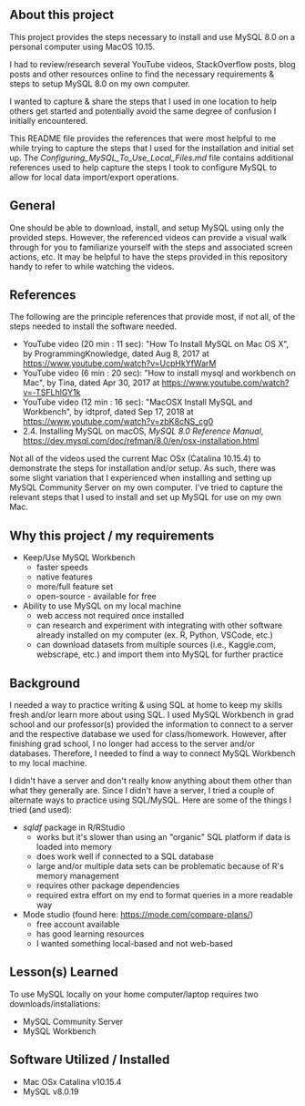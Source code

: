 ## About this project

This project provides the steps necessary to install and use MySQL 8.0 on a personal computer using MacOS 10.15. 

I had to review/research several YouTube videos, StackOverflow posts, blog posts and other resources online to find the necessary requirements & steps to setup MySQL 8.0 on my own computer. 

I wanted to capture & share the steps that I used in one location to help others get started and potentially avoid the same degree of confusion I initially encountered.

This README file provides the references that were most helpful to me while trying to capture the steps that I used for the installation and initial set up. The *Configuring_MySQL_To_Use_Local_Files.md* file contains additional references used to help capture the steps I took to configure MySQL to allow for local data import/export operations.

## General

One should be able to download, install, and setup MySQL using only the provided steps. However, the referenced videos can provide a visual walk through for you to familiarize yourself with the steps and associated screen actions, etc. It may be helpful to have the steps provided in this repository handy to refer to while watching the videos.

## References

The following are the principle references that provide most, if not all, of the steps needed to install the software needed. 

* YouTube video (20 min : 11 sec):  "How To Install MySQL on Mac OS X", by ProgrammingKnowledge, dated Aug 8, 2017 at https://www.youtube.com/watch?v=UcpHkYfWarM
* YouTube video (6 min : 20 sec): "How to install mysql and workbench on Mac", by Tina, dated Apr 30, 2017 at https://www.youtube.com/watch?v=-TSFLhlGY1k
* YouTube video (12 min : 16 sec): "MacOSX Install MySQL and Workbench", by idtprof, dated Sep 17, 2018 at https://www.youtube.com/watch?v=zbK8cNS_cg0
* 2.4. Installing MySQL on macOS, *MySQL 8.0 Reference Manual*, https://dev.mysql.com/doc/refman/8.0/en/osx-installation.html

Not all of the videos used the current Mac OSx (Catalina 10.15.4) to demonstrate the steps for installation and/or setup. As such, there was some slight variation that I experienced when installing and setting up MySQL Community Server on my own computer. I've tried to capture the relevant steps that I used to install and set up MySQL for use on my own Mac.

## Why this project / my requirements

* Keep/Use MySQL Workbench
    + faster speeds
    + native features
    + more/full feature set
    + open-source - available for free
* Ability to use MySQL on my local machine
    + web access not required once installed
    + can research and experiment with integrating with other software already installed on my computer (ex. R, Python, VSCode, etc.)
    + can download datasets from multiple sources (i.e., Kaggle.com, webscrape, etc.) and import them into MySQL for further practice

## Background

I needed a way to practice writing & using SQL at home to keep my skills fresh and/or learn more about using SQL. I used MySQL Workbench in grad school and our professor(s) provided the information to connect to a server and the respective database we used for class/homework. However, after finishing grad school, I no longer had access to the server and/or databases. Therefore, I needed to find a way to connect MySQL Workbench to my local machine.

I didn't have a server and don't really know anything about them other than what they generally are. Since I didn't have a server, I tried a couple of alternate ways to practice using SQL/MySQL. Here are some of the things I tried (and used):
    
* *sqldf* package in R/RStudio 
    + works but it's slower than using an "organic" SQL platform if data is loaded into memory
    + does work well if connected to a SQL database 
    + large and/or multiple data sets can be problematic because of R's memory management
    + requires other package dependencies
    + required extra effort on my end to format queries in a more readable way
* Mode studio (found here:  https://mode.com/compare-plans/)
    + free account available 
    + has good learning resources
    + I wanted something local-based and not web-based

## Lesson(s) Learned

To use MySQL locally on your home computer/laptop requires two downloads/installations:

* MySQL Community Server
* MySQL Workbench

## Software Utilized / Installed 

* Mac OSx Catalina v10.15.4
* MySQL v8.0.19